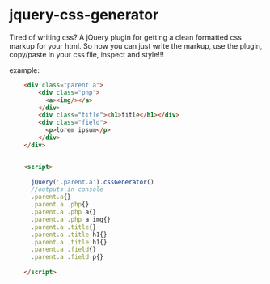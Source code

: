 jquery-css-generator
====================

Tired of writing css? 
A jQuery plugin for getting a clean formatted css markup for your html.
So now you can just write the markup, use the plugin, copy/paste in your css file, inspect and style!!!


example:
```html
	<div class="parent a"> 
		<div class="php">
		  <a><img/></a>
		</div>
		<div class="title"><h1>title</h1></div>
		<div class="field">
		  <p>lorem ipsum</p>
		</div>
	</div>


	<script>
	  
	  jQuery('.parent.a').cssGenerator()
	  //outputs in console
	  .parent.a{}
	  .parent.a .php{}
	  .parent.a .php a{}
	  .parent.a .php a img{}
	  .parent.a .title{}
	  .parent.a .title h1{}
	  .parent.a .title h1{}
	  .parent.a .field{}
	  .parent.a .field p{}
	  
	</script>
```
